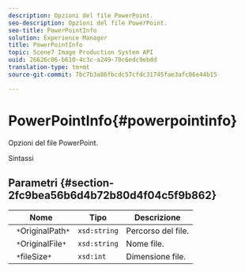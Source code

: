 ```yaml
---
description: Opzioni del file PowerPoint.
seo-description: Opzioni del file PowerPoint.
seo-title: PowerPointInfo
solution: Experience Manager
title: PowerPointInfo
topic: Scene7 Image Production System API
uuid: 26626c06-b610-4c3c-a249-70c6edc9ebdd
translation-type: tm+mt
source-git-commit: 7bc7b3a86fbcdc57cfdc31745fae3afc06e44b15

---
```



# PowerPointInfo{#powerpointinfo}

Opzioni del file PowerPoint.

Sintassi

## Parametri {#section-2fc9bea56b6d4b72b80d4f04c5f9b862}

| Nome | Tipo | Descrizione |
|---|---|---|
| ` *`OriginalPath`*` | `xsd:string` | Percorso del file. |
| ` *`OriginalFile`*` | `xsd:string` | Nome file. |
| ` *`fileSize`*` | `xsd:int` | Dimensione file. |

